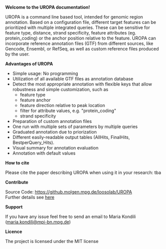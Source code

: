**Welcome to the UROPA documentation!**

UROPA is a command line based tool, intended for genomic region annotation. Based on a configuration file, different target features can be prioritized with multiple integrated queries.
These can be sensitive for feature type, distance, strand specificity, feature attributes (eg. protein_coding) or the anchor position relative to the feature.
UROPA can incorporate reference annotation files (GTF) from different sources, like Gencode, Ensembl, or RefSeq, as well as custom reference files produced by the user.

**Advantages of UROPA**

* Simple usage: No programming
* Utilization of all available GTF files as annotation database
* Detect the most appropriate annotation with flexible keys that allow robustness and simple customization, such as
	* feature type
	* feature anchor
	* feature direction relative to peak location
	* filter for attribute values, e.g. "protein_coding"
	* strand specificity
* Preparation of custom annotation files
* One run with multiple sets of parameters by multiple queries
* Graduated annotation due to priorization
* Different easily-readable output tables (AllHits, FinalHits, BestperQuery_Hits).
* Visual summary for annotation evaluation
* Annotation with default values 

**How to cite**

Please cite the paper describing UROPA when using it in your research:
tba

**Contribute**

Source Code: https://github.molgen.mpg.de/loosolab/UROPA     
Further details see [here](http://uropa.readthedocs.io/en/latest/install/)

**Support**

If you have any issue feel free to send an email to Maria Kondili (maria.kondili@mpi-bn.mpg.de)

**Licence**

The project is licensed under the MIT license
